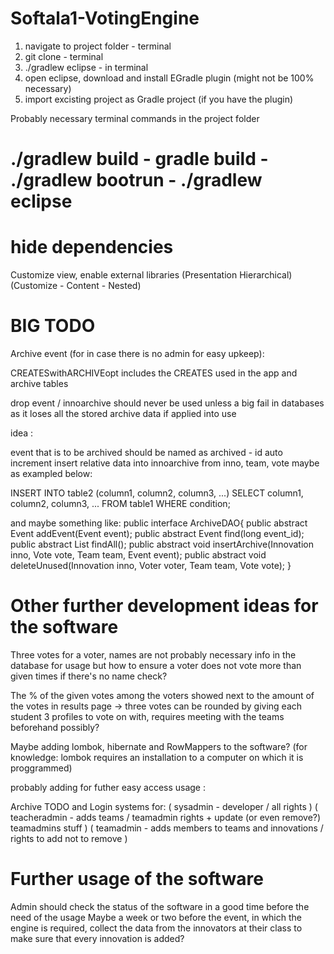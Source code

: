 # Softala1-VotingEngine

1. navigate to project folder - terminal
2. git clone <project> - terminal
3. ./gradlew eclipse - in terminal
4. open eclipse, download and install EGradle plugin (might not be 100% necessary)
4. import excisting project as Gradle project (if you have the plugin)

Probably necessary terminal commands in the project folder
# ./gradlew build - gradle build - ./gradlew bootrun - ./gradlew eclipse

# hide dependencies
Customize view, enable external libraries
(Presentation Hierarchical)
(Customize - Content - Nested)

# BIG TODO
Archive event (for in case there is no admin for easy upkeep):

CREATESwithARCHIVEopt includes the CREATES used in the app and archive tables

drop event / innoarchive should never be used unless a big fail in databases
as it loses all the stored archive data if applied into use

idea : 

event that is to be archived should be named as archived - id auto increment
insert relative data into innoarchive from inno, team, vote maybe as exampled below:

INSERT INTO table2 (column1, column2, column3, ...)
SELECT column1, column2, column3, ...
FROM table1
WHERE condition;

and maybe something like:
public interface ArchiveDAO{
	public abstract Event addEvent(Event event);
	public abstract Event find(long event_id);
	public abstract List<Event> findAll();
	public abstract void insertArchive(Innovation inno, Vote vote, Team team, Event event);
	public abstract void deleteUnused(Innovation inno, Voter voter, Team team, Vote vote);
}

# Other further development ideas for the software
Three votes for a voter, names are not probably necessary info in the database for usage
but how to ensure a voter does not vote more than given times if there's no name check?

The % of the given votes among the voters showed next to the amount of the votes in results page
-> three votes can be rounded by giving each student 3 profiles to vote on with, requires meeting with the teams beforehand possibly?

Maybe adding 
lombok, hibernate and RowMappers to the software? (for knowledge: lombok requires an installation to 
a computer on which it is proggrammed)

probably adding for futher easy access usage : 

Archive TODO and 
Login systems for:
( sysadmin - developer / all rights )
( teacheradmin - adds teams / teamadmin rights + update (or even remove?) teamadmins stuff )
( teamadmin - adds members to teams and innovations / rights to add not to remove )

# Further usage of the software
Admin should check the status of the software in a good time before the need of the usage
Maybe a week or two before the event, in which the engine is required, collect the data from
the innovators at their class to make sure that every innovation is added?
